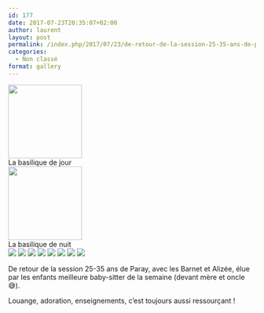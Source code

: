 ```yaml
---
id: 177
date: 2017-07-23T20:35:07+02:00
author: laurent
layout: post
permalink: /index.php/2017/07/23/de-retour-de-la-session-25-35-ans-de-paray-avec/
categories:
  - Non classé
format: gallery
---
```

  <div class='gallery-icon landscape'>
    <a href='https://wp.ghirardotti.fr/index.php/2017/07/23/de-retour-de-la-session-25-35-ans-de-paray-avec/la-basilique-de-jour/'><img width="150" height="150" src="/wp-content/uploads/2017/07/tumblr_otk96jxq5T1uuvt0bo6_1280-150x150.jpg" class="attachment-thumbnail size-thumbnail" alt="" aria-describedby="gallery-331-178" /></a>
  </div><figcaption class='wp-caption-text gallery-caption' id='gallery-331-178'> La basilique de jour </figcaption>
  
  <div class='gallery-icon landscape'>
    <a href='https://wp.ghirardotti.fr/index.php/2017/07/23/de-retour-de-la-session-25-35-ans-de-paray-avec/la-basilique-de-nuit/'><img width="150" height="150" src="/wp-content/uploads/2017/07/tumblr_otk96jxq5T1uuvt0bo2_1280-150x150.jpg" class="attachment-thumbnail size-thumbnail" alt="" aria-describedby="gallery-331-179" /></a>
  </div><figcaption class='wp-caption-text gallery-caption' id='gallery-331-179'> La basilique de nuit </figcaption>
  
<img src="/images/2017/07/tumblr_otk96jxq5T1uuvt0bo1_1280.jpg" />
<img src="/images/2017/07/tumblr_otk96jxq5T1uuvt0bo7_1280.jpg" />
<img src="/images/2017/07/tumblr_otk96jxq5T1uuvt0bo3_1280.jpg" />
<img src="/images/2017/07/tumblr_otk96jxq5T1uuvt0bo4_1280.jpg" />
<img src="/images/2017/07/tumblr_otk96jxq5T1uuvt0bo5_1280.jpg" />
<img src="/images/2017/07/tumblr_otk96jxq5T1uuvt0bo8_1280.jpg" />
<img src="/images/2017/07/tumblr_otk96jxq5T1uuvt0bo9_1280.jpg" />
<img src="/images/2017/07/tumblr_otk96jxq5T1uuvt0bo10_1280.jpg" />

De retour de la session 25-35 ans de Paray, avec les Barnet et Alizée, élue par les enfants meilleure baby-sitter de la semaine (devant mère et oncle 😅).

Louange, adoration, enseignements, c’est toujours aussi ressourçant !